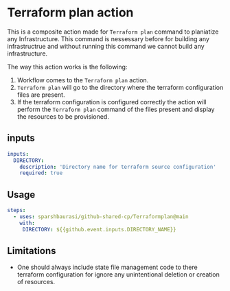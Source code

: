 # Terraform plan action

This is a composite action made for `Terraform plan` command to planiatize any Infrastructure. This command is nessessary before for building any infrastructrue and without running this command we cannot build any infrastructure.

The way this action works is the following:

1. Workflow comes to the `Terraform plan` action.
1. `Terraform plan` will go to the directory where the terraform configuration files are present.
1. If the terraform configuration is configured correctly the action will perform the `Terraform plan` command of the files present and display the resources to be provisioned.

## inputs
```yaml
inputs:
  DIRECTORY:
    description: 'Directory name for terraform source configuration'
    required: true
```

## Usage

```yaml
steps:
  - uses: sparshbaurasi/github-shared-cp/Terraformplan@main
    with:
     DIRECTORY: ${{github.event.inputs.DIRECTORY_NAME}}
```

## Limitations

* One should always include state file management code to there terraform configuration for ignore any unintentional deletion or creation of resources.